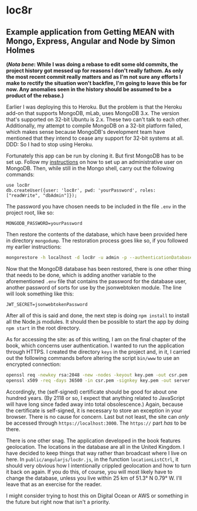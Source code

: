 # loc8r
## Example application from Getting MEAN with Mongo, Express, Angular and Node by Simon Holmes

**(*Nota bene*: While I was doing a rebase to edit some old commits, the
project history got messed up for reasons I don't really fathom. As only the
most recent commit really matters and as I'm not sure any efforts I make to
rectify the situation won't backfire, I'm going to leave this be for now. Any
anomalies seen in the history should be assumed to be a product of the
rebase.)**

Earlier I was deploying this to Heroku. But the problem is that the Heroku
add-on that supports MongoDB, mLab, uses MongoDB 3.x. The version that's
supported on 32-bit Ubuntu is 2.x. These two can't talk to each other.
Additionally, my attempt to compile MongoDB on a 32-bit platform failed, which
makes sense because MongoDB's development team have mentioned that they intend
to cease any support for 32-bit systems at all. DDD: So I had to stop using
Heroku.

Fortunately this app can be run by cloning it. But first MongoDB has to be set up.
Follow my
[instructions](https://github.com/readyready15728/misc/blob/master/mongodb-authorization.md)
on how to set up an administrative user on MongoDB. Then, while still in the
Mongo shell, carry out the following commands:

```
use loc8r
db.createUser({user: 'loc8r', pwd: 'yourPassword', roles: ["readWrite", "dbAdmin"]});
```

The password you have chosen needs to be included in the file `.env` in the
project root, like so:

```
MONGODB_PASSWORD=yourPassword
```

Then restore the contents of the database, which have been provided here in
directory `mongodump`. The restoration process goes like so, if you followed my
earlier instructions:

```bash
mongorestore -h localhost -d loc8r -u admin -p --authenticationDatabase admin mongodump/
```

Now that the MongoDB database has been restored, there is one other thing that
needs to be done, which is adding another variable to the aforementioned `.env`
file that contains the password for the database user, another password of
sorts for use by the jsonwebtoken module. The line will look something like
this:

```
JWT_SECRET=jsonwebtokenPassword
```

After all of this is said and done, the next step is doing `npm install` to
install all the Node.js modules. It should then be possible to start the app by
doing `npm start` in the root directory.

As for accessing the site: as of this writing, I am on the final chapter of the
book, which concerns user authentication. I wanted to run the application
through HTTPS. I created the directory `keys` in the project and, in it, I
carried out the following commands before altering the script `bin/www` to use
an encrypted connection:

```bash
openssl req -newkey rsa:2048 -new -nodes -keyout key.pem -out csr.pem
openssl x509 -req -days 36500 -in csr.pem -signkey key.pem -out server.crt
```

Accordingly, the (self-signed) certificate should be good for about one hundred
years. (By 2118 or so, I expect that anything related to JavaScript will have
long since faded away into total obsolescence.) Again, because the certificate
is self-signed, it is necessary to store an exception in your browser. There is
no cause for concern. Last but not least, the site can *only* be accessed
through `https://localhost:3000`. The `https://` part *has* to be there.

There is one other snag. The application developed in the book features
geolocation. The locations in the database are all in the United Kingdom. I
have decided to keep things that way rather than broadcast where I live on
here. In `public/angularjs/loc8r.js`, in the function `locationListCtrl`, it
should very obvious how I intentionally crippled geolocation and how to turn it
back on again. If you do this, of course, you will most likely have to change
the database, unless you live within 25 km of 51.3° N 0.79° W. I'll leave that
as an exercise for the reader.

I might consider trying to host this on Digital Ocean or AWS or something in
the future but right now that isn't a priority.
